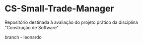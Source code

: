 # CS-Small-Trade-Manager
Repositório destinada à avaliação do projeto prático da disciplina "Construção de Software"

branch - leonardo
